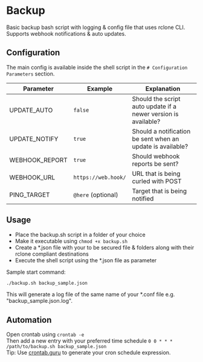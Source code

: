 # Backup
Basic backup bash script with logging &amp; config file that uses rclone CLI.<br>
Supports webhook notifications & auto updates.

## Configuration
The main config is available inside the shell script in the `# Configuration Parameters` section.

| Parameter | Example | Explanation |
| ------ | ------ | ------ |
| UPDATE_AUTO | `false` | Should the script auto update if a newer version is available? |
| UPDATE_NOTIFY | `true` | Should a notification be sent when an update is available? |
| WEBHOOK_REPORT | `true` | Should webhook reports be sent? |
| WEBHOOK_URL| `https://web.hook/` | URL that is being curled with POST |
| PING_TARGET | `@here` (optional) | Target that is being notified |


## Usage
- Place the backup.sh script in a folder of your choice
- Make it executable using `chmod +x backup.sh`
- Create a *.json file with your to be secured file & folders along with their rclone compliant destinations<br>
- Execute the shell script using the *.json file as parameter

Sample start command:
```bash
./backup.sh backup_sample.json
```

This will generate a log file of the same name of your *.conf file e.g. "backup_sample.json.log".

## Automation
Open crontab using ```crontab -e```<br>
Then add a new entry with your preferred time schedule ```0 0 * * * /path/to/backup.sh backup_sample.json```<br>
Tip: Use <a href="https://crontab.guru/once-a-day" target="_blank" rel="noreferrer">crontab.guru</a> to generate your cron schedule expression.
